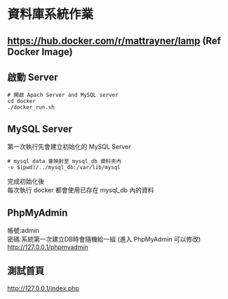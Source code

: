 # 資料庫系統作業

## https://hub.docker.com/r/mattrayner/lamp (Ref Docker Image)

## 啟動 Server
```
# 開啟 Apach Server and MySQL server
cd docker
./docker_run.sh
```

## MySQL Server
第一次執行先會建立初始化的 MySQL Server
```
# mysql data 會映射至 mysql_db 資料夾內
-v $(pwd)/../mysql_db:/var/lib/mysql
```
完成初始化後<br>
每次執行 docker 都會使用已存在 mysql_db 內的資料<br>


## PhpMyAdmin
帳號:admin<br>
密碼:系統第一次建立DB時會隨機給一組 (進入 PhpMyAdmin 可以修改)<br>
http://127.0.0.1/phpmyadmin<br>


## 測試首頁
http://127.0.0.1/index.php<br>
